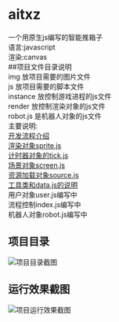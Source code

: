 # aitxz
一个用原生js编写的智能推箱子  
语言:javascript  
渲染:canvas  
##项目文件目录说明  
img 放项目需要的图片文件  
js 放项目需要的脚本文件  
instance 放控制游戏进程的js文件  
render 放控制渲染对象的js文件  
robot.js 是机器人对象的js文件  
主要说明:  
[开发流程介绍](https://blog.csdn.net/baidu_38766085/article/details/85056116)  
[渲染对象sprite.js](https://blog.csdn.net/baidu_38766085/article/details/85077020)  
[计时器对象的tick.js](https://blog.csdn.net/baidu_38766085/article/details/85106293)  
[场景对象screen.js](https://blog.csdn.net/baidu_38766085/article/details/85137421)  
[资源加载对象source.js](https://blog.csdn.net/baidu_38766085/article/details/85220685)  
[工具类和data.js的说明](https://blog.csdn.net/baidu_38766085/article/details/85220830)  
用户对象user.js编写中   
流程控制index.js编写中  
机器人对象robot.js编写中   
## 项目目录  
![项目目录截图](https://raw.githubusercontent.com/yinhui1129754/aitxz/master/img/mulu.png)  
## 运行效果截图
![项目运行效果截图](https://raw.githubusercontent.com/yinhui1129754/aitxz/master/img/GIF.gif)  
